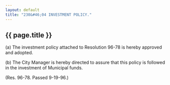 ```yaml
---
layout: default 
title: "230&#46;04 INVESTMENT POLICY."
---
```


{{ page.title }}
----------------

​(a) The investment policy attached to Resolution 96-78 is hereby
approved and adopted.

​(b) The City Manager is hereby directed to assure that this policy is
followed in the investment of Municipal funds.

(Res. 96-78. Passed 9-19-96.)
